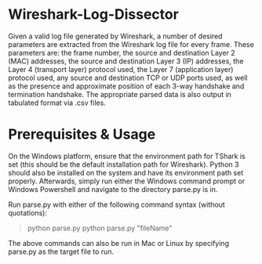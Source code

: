 # Wireshark-Log-Dissector

Given a valid log file generated by Wireshark, a number of desired parameters are extracted from the Wireshark log file for every frame. These parameters are: the frame number, the source and destination Layer 2 (MAC) addresses, the source and destination Layer 3 (IP) addresses, the Layer 4 (transport layer) protocol used, the Layer 7 (application layer) protocol used, any source and destination TCP or UDP ports used, as well as the presence and approximate position of each 3-way handshake and termination handshake. The appropriate parsed data is also output in tabulated format via .csv files.

# Prerequisites & Usage

On the Windows platform, ensure that the environment path for TShark is set (this should be the default installation path for Wireshark). Python 3 should also be installed on the system and have its environment path set properly. Afterwards, simply run either the Windows command prompt or Windows Powershell and navigate to the directory parse.py is in.

Run parse.py with either of the following command syntax (without quotations):

>python parse.py
>python parse.py "fileName"

The above commands can also be run in Mac or Linux by specifying parse.py as the target file to run.
